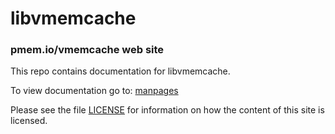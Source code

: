 libvmemcache
============

### pmem.io/vmemcache web site

This repo contains documentation for libvmemcache.

To view documentation go to: [manpages](http://pmem.io/vmemcache/vmemcache.3.md)

Please see the file [LICENSE](https://github.com/pmem/vmemcache/blob/gh-pages/LICENSE)
for information on how the content of this site is licensed.
